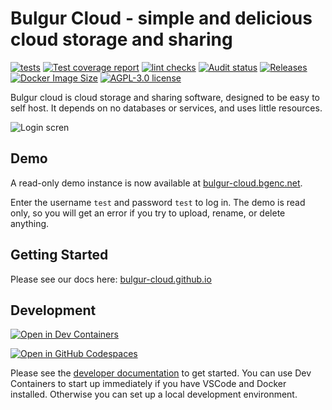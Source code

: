 # Bulgur Cloud - simple and delicious cloud storage and sharing

[![tests](https://img.shields.io/github/actions/workflow/status/bulgur-cloud/bulgur-cloud/coverage.yml?label=tests&branch=main)](https://github.com/bulgur-cloud/bulgur-cloud/actions/workflows/coverage.yml)
[![Test coverage report](https://img.shields.io/codecov/c/github/bulgur-cloud/bulgur-cloud)](https://codecov.io/gh/bulgur-cloud/bulgur-cloud)
[![lint checks](https://img.shields.io/github/actions/workflow/status/bulgur-cloud/bulgur-cloud/lint.yml?label=lint&branch=main)](https://github.com/bulgur-cloud/bulgur-cloud/actions/workflows/lint.yml)
[![Audit status](https://img.shields.io/github/actions/workflow/status/bulgur-cloud/bulgur-cloud/audit.yml?label=audit&branch=main)](https://github.com/bulgur-cloud/bulgur-cloud/actions/workflows/audit.yml)
[![Releases](https://img.shields.io/github/v/release/bulgur-cloud/bulgur-cloud?include_prereleases)](https://github.com/bulgur-cloud/bulgur-cloud/releases)
[![Docker Image Size](https://img.shields.io/docker/image-size/seriousbug/bulgur-cloud)](https://hub.docker.com/r/seriousbug/bulgur-cloud)
[![AGPL-3.0 license](https://img.shields.io/github/license/bulgur-cloud/bulgur-cloud)](https://github.com/bulgur-cloud/bulgur-cloud/blob/main/LICENSE.txt)

Bulgur cloud is cloud storage and sharing software, designed to be easy to self
host. It depends on no databases or services, and uses little resources.

![Login scren](https://media.githubusercontent.com/media/bulgur-cloud/bulgur-cloud.github.io/main/static/img/homepage-screenshot.png)

## Demo

A read-only demo instance is now available at [bulgur-cloud.bgenc.net](https://bulgur-cloud.bgenc.net).

Enter the username `test` and password `test` to log in. The demo is read only, so you will get an error if you try to upload, rename, or delete anything.

## Getting Started

Please see our docs here: [bulgur-cloud.github.io](https://bulgur-cloud.github.io/)

## Development

[![Open in Dev Containers](https://img.shields.io/static/v1?label=Dev%20Containers&message=Open&color=blue&logo=visualstudiocode)](https://vscode.dev/redirect?url=vscode://ms-vscode-remote.remote-containers/cloneInVolume?url=https://github.com/bulgur-cloud/bulgur-cloud)

[![Open in GitHub Codespaces](https://github.com/codespaces/badge.svg)](https://github.com/codespaces/new?hide_repo_select=true&ref=main&repo=458418034)

Please see the [developer documentation](https://bulgur-cloud.github.io/docs/developers/dev-docs/dev-env) to get started.
You can use Dev Containers to start up immediately if you have VSCode and Docker installed.
Otherwise you can set up a local development environment.
